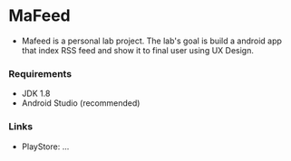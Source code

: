 # MaFeed
  + Mafeed is a personal lab project. The lab's goal is build a android app that index RSS feed and show it to final user using UX Design.

### Requirements
  + JDK 1.8
  + Android Studio (recommended)

### Links
  + PlayStore: ...